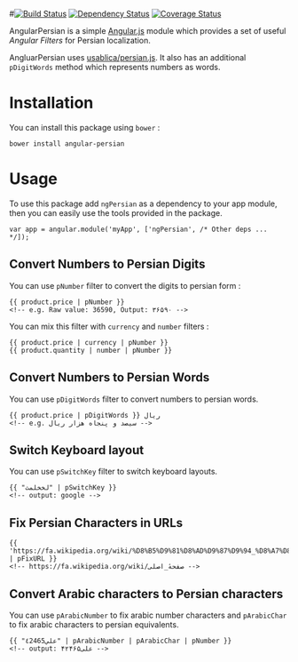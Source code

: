 #[![Build Status](https://secure.travis-ci.org/mohebifar/angular-persian.png)](http://travis-ci.org/mohebifar/angular-persian) [![Dependency Status](https://www.versioneye.com/user/projects/5446a1f544a52544fe000047/badge.png)](https://www.versioneye.com/user/projects/5446a1f544a52544fe000047) [![Coverage Status](https://coveralls.io/repos/mohebifar/angular-persian/badge.png)](https://coveralls.io/r/mohebifar/angular-persian)

AngularPersian is a simple [Angular.js](http://angularjs.org) module which provides a set of useful *Angular Filters* for Persian localization.

AngluarPersian uses [usablica/persian.js](https://github.com/usablica/persian.js). It also has an additional `pDigitWords` method which represents numbers as words.

Installation
============
You can install this package using `bower` :

	bower install angular-persian

Usage
=====

To use this package add `ngPersian` as a dependency to your app module, then you can easily use the tools provided in the package.

    var app = angular.module('myApp', ['ngPersian', /* Other deps ... */]);


Convert Numbers to Persian Digits
-------------------------

You can use `pNumber` filter to convert the digits to persian form :

    {{ product.price | pNumber }}
    <!-- e.g. Raw value: 36590, Output: ۳۶۵۹۰ -->

You can mix this filter with `currency` and `number` filters :

    {{ product.price | currency | pNumber }}
    {{ product.quantity | number | pNumber }}


Convert Numbers to Persian Words
-------------------------

You can use `pDigitWords` filter to convert numbers to persian words.

    {{ product.price | pDigitWords }} ریال
    <!-- e.g. سیصد و پنجاه هزار ریال -->

Switch Keyboard layout
-------------------------

You can use `pSwitchKey` filter to switch keyboard layouts.

    {{ "لخخلمث" | pSwitchKey }}
    <!-- output: google -->


Fix Persian Characters in URLs
-------------------------

    {{ 'https://fa.wikipedia.org/wiki/%D8%B5%D9%81%D8%AD%D9%87%D9%94_%D8%A7%D8%B5%D9%84%DB%8C' | pFixURL }}
    <!-- https://fa.wikipedia.org/wiki/صفحهٔ_اصلی -->


Convert Arabic characters to Persian characters
-------------------------
You can use `pArabicNumber` to fix arabic number characters and `pArabicChar` to fix arabic characters to persian equivalents.

    {{ "علي٤2465" | pArabicNumber | pArabicChar | pNumber }}
    <!-- output: علی۴۲۴۶۵ -->
